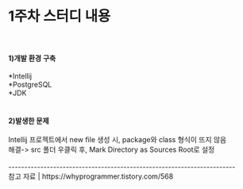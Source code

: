 <h1>1주차 스터디 내용</h1>
<br>
<h4>1)개발 환경 구축</h4>
*Intellij
<br>
*PostgreSQL
<br>
*JDK
<br><br>

<h4>2)발생한 문제</h4>
Intellij 프로젝트에서 new file 생성 시, package와 class 형식이 뜨지 않음
<br>
해결-> src 폴더 우클릭 후, Mark Directory as Sources Root로 설정
<br><br>
-----------------------------------------------------------------------
<br>
참고 자료 | https://whyprogrammer.tistory.com/568 
